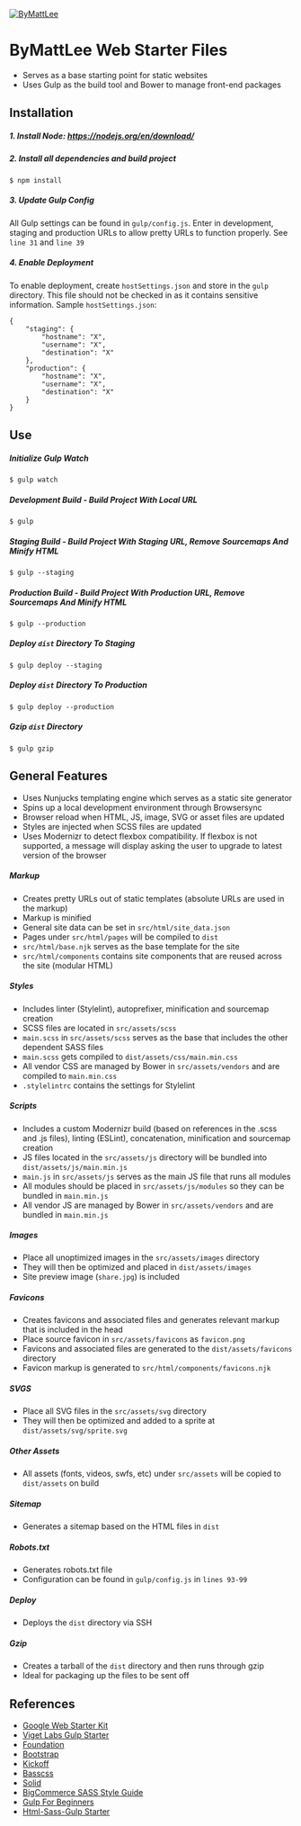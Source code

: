 [![ByMattLee](http://hosted.bymattlee.com/github/bymattlee-logo.png)](http://bymattlee.com)

# ByMattLee Web Starter Files
* Serves as a base starting point for static websites
* Uses Gulp as the build tool and Bower to manage front-end packages

## Installation
##### 1. Install Node: <https://nodejs.org/en/download/>
##### 2. Install all dependencies and build project
```
$ npm install
```
##### 3. Update Gulp Config
All Gulp settings can be found in `gulp/config.js`. Enter in development, staging and production URLs to allow pretty URLs to function properly. See `line 31` and `line 39`
##### 4. Enable Deployment
To enable deployment, create `hostSettings.json` and store in the `gulp` directory. This file should not be checked in as it contains sensitive information. Sample `hostSettings.json`:
```
{
	"staging": {
		"hostname": "X",
		"username": "X",
		"destination": "X"
	},
	"production": {
		"hostname": "X",
		"username": "X",
		"destination": "X"
	}
}
```

## Use
##### Initialize Gulp Watch
```
$ gulp watch
```
##### Development Build - Build Project With Local URL
```
$ gulp
```
##### Staging Build - Build Project With Staging URL, Remove Sourcemaps And Minify HTML
```
$ gulp --staging
```
##### Production Build - Build Project With Production URL, Remove Sourcemaps And Minify HTML
```
$ gulp --production
```
##### Deploy `dist` Directory To Staging
```
$ gulp deploy --staging
```
##### Deploy `dist` Directory To Production
```
$ gulp deploy --production
```
##### Gzip `dist` Directory
```
$ gulp gzip
```

## General Features
* Uses Nunjucks templating engine which serves as a static site generator
* Spins up a local development environment through Browsersync
* Browser reload when HTML, JS, image, SVG or asset files are updated
* Styles are injected when SCSS files are updated
* Uses Modernizr to detect flexbox compatibility. If flexbox is not supported, a message will display asking the user to upgrade to latest version of the browser

##### Markup
* Creates pretty URLs out of static templates (absolute URLs are used in the markup)
* Markup is minified
* General site data can be set in `src/html/site_data.json`
* Pages under `src/html/pages` will be compiled to `dist`
* `src/html/base.njk` serves as the base template for the site
* `src/html/components` contains site components that are reused across the site (modular HTML)

##### Styles
* Includes linter (Stylelint), autoprefixer, minification and sourcemap creation
* SCSS files are located in `src/assets/scss`
* `main.scss` in `src/assets/scss` serves as the base that includes the other dependent SASS files
* `main.scss` gets compiled to `dist/assets/css/main.min.css`
* All vendor CSS are managed by Bower in `src/assets/vendors` and are compiled to `main.min.css`
* `.stylelintrc` contains the settings for Stylelint

##### Scripts
* Includes a custom Modernizr build (based on references in the .scss and .js files), linting (ESLint), concatenation, minification and sourcemap creation
* JS files located in the `src/assets/js` directory will be bundled into `dist/assets/js/main.min.js`
* `main.js` in `src/assets/js` serves as the main JS file that runs all modules
* All modules should be placed in `src/assets/js/modules` so they can be bundled in `main.min.js`
* All vendor JS are managed by Bower in `src/assets/vendors` and are bundled in `main.min.js`

##### Images
* Place all unoptimized images in the `src/assets/images` directory
* They will then be optimized and placed in `dist/assets/images`
* Site preview image (`share.jpg`) is included

##### Favicons
* Creates favicons and associated files and generates relevant markup that is included in the head
* Place source favicon in `src/assets/favicons` as `favicon.png`
* Favicons and associated files are generated to the `dist/assets/favicons` directory
* Favicon markup is generated to `src/html/components/favicons.njk`

##### SVGS
* Place all SVG files in the `src/assets/svg` directory
* They will then be optimized and added to a sprite at `dist/assets/svg/sprite.svg`

##### Other Assets
* All assets (fonts, videos, swfs, etc) under `src/assets` will be copied to `dist/assets` on build

##### Sitemap
* Generates a sitemap based on the HTML files in `dist`

##### Robots.txt
* Generates robots.txt file
* Configuration can be found in `gulp/config.js` in `lines 93-99`

##### Deploy
* Deploys the `dist` directory via SSH

##### Gzip
* Creates a tarball of the `dist` directory and then runs through gzip
* Ideal for packaging up the files to be sent off

## References
* [Google Web Starter Kit](https://github.com/google/web-starter-kit)
* [Viget Labs Gulp Starter](https://github.com/vigetlabs/gulp-starter)
* [Foundation](http://foundation.zurb.com/)
* [Bootstrap](http://getbootstrap.com/)
* [Kickoff](http://trykickoff.com/)
* [Basscss](http://www.basscss.com/)
* [Solid](http://solid.buzzfeed.com/)
* [BigCommerce SASS Style Guide](https://github.com/bigcommerce/sass-style-guide)
* [Gulp For Beginners](https://css-tricks.com/gulp-for-beginners/)
* [Html-Sass-Gulp Starter](https://github.com/MadeInHaus/html-sass-gulp-starter)